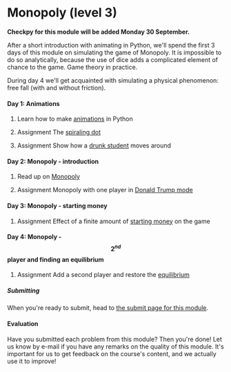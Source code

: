 # Monopoly (level 3) #


**Checkpy for this module will be added Monday 30 September.**

After a short introduction with animating in Python, we'll spend the first 3 days of this module on simulating the game of Monopoly. It is impossible to do so analytically, because the use of dice adds a complicated element of chance to the game. Game theory in practice.

During day 4 we'll get acquainted with simulating a physical phenomenon: free fall (with and without friction).

#### Day 1: Animations 

1. Learn how to make [animations](/python/animations) in Python

2. <span class="badge badge-primary">Assignment</span> The [spiraling dot](/movement/dot)

3. <span class="badge badge-primary">Assignment</span> Show how a [drunk student](/movement/student) moves around

#### Day 2: Monopoly - introduction

1. Read up on [Monopoly](/monopoly/introduction)

2. <span class="badge badge-primary">Assignment</span> Monopoly with one player in [Donald Trump mode](/monopoly/moving-around)

#### Day 3: Monopoly - starting money

1. <span class="badge badge-primary">Assignment</span> Effect of a finite amount of [starting money](/monopoly/startingmoney) on the game


#### Day 4: Monopoly - $$2^{nd}$$ player and finding an equilibrium

1. <span class="badge badge-primary">Assignment</span> Add a second player and restore the [equilibrium](/monopoly/two-players)

##### Submitting

When you're ready to submit, head to [the submit page for this module](/monopoly/submit).



#### Evaluation

Have you submitted each problem from this module? Then you're done! Let us know by e-mail if you have any remarks on the quality of this module. It's important for us to get feedback on the course's content, and we actually use it to improve!
